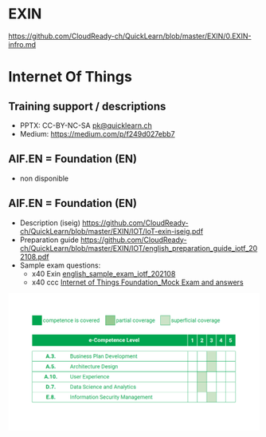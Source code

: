 # EXIN
https://github.com/CloudReady-ch/QuickLearn/blob/master/EXIN/0.EXIN-infro.md

# Internet Of Things
## Training support / descriptions
* PPTX: CC-BY-NC-SA pk@quicklearn.ch 
* Medium: https://medium.com/p/f249d027ebb7

## AIF.EN = Foundation (EN)
* non disponible

## AIF.EN = Foundation (EN)
* Description (iseig) https://github.com/CloudReady-ch/QuickLearn/blob/master/EXIN/IOT/IoT-exin-iseig.pdf
* Preparation guide https://github.com/CloudReady-ch/QuickLearn/blob/master/EXIN/IOT/english_preparation_guide_iotf_202108.pdf
* Sample exam questions: 
  * x40 Exin [english_sample_exam_iotf_202108](https://github.com/CloudReady-ch/QuickLearn/blob/master/EXIN/IOT/english_sample_exam_iotf_202108.pdf)
  * x40 ccc [Internet of Things Foundation_Mock Exam and answers](https://github.com/CloudReady-ch/QuickLearn/blob/master/EXIN/IOT/Internet%20of%20Things%20Foundation_Mock%20Exam%20and%20answers.pdf)

![e-CF](https://github.com/CloudReady-ch/QuickLearn/blob/master/EXIN/IOT/e-CF_mapping_IOTF.png)
